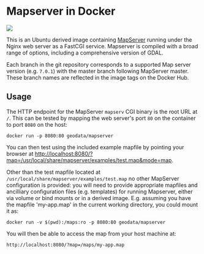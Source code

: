 # Mapserver in Docker

[![](https://imagelayers.io/badge/geodata/mapserver:latest.svg)](https://imagelayers.io/?images=geodata/gdal:latest)

This is an Ubuntu derived image containing
[MapServer](http://www.mapserver.org/) running under the Nginx web server as a
FastCGI service.  Mapserver is compiled with a broad range of options, including
a comprehensive version of GDAL.

Each branch in the git repository corresponds to a supported Map server version
(e.g. `7.0.1`) with the master branch following MapServer master. These branch
names are reflected in the image tags on the Docker Hub.

## Usage

The HTTP endpoint for the MapServer `mapserv` CGI binary is the root URL at
`/`. This can be tested by mapping the web server's port `80` on the container
to port `8080` on the host:

    docker run -p 8080:80 geodata/mapserver

You can then test using the included example mapfile by pointing your browser at
<http://localhost:8080/?map=/usr/local/share/mapserver/examples/test.map&mode=map>.
    
Other than the test mapfile located at
`/usr/local/share/mapserver/examples/test.map` no other MapServer configuration
is provided: you will need to provide appropriate mapfiles and ancilliary
configuration files (e.g. templates) for running Mapserver, either via volume or
bind mounts or in a derived image.  E.g. assuming you have the mapfile
'my-app.map' in the current working directory, you could mount it as:

    docker run -v $(pwd):/maps:ro -p 8080:80 geodata/mapserver

You will then be able to access the map from your host machine at:

    http://localhost:8080/?map=/maps/my-app.map
